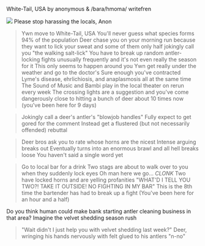 White-Tail, USA by anonymous & /bara/hmoma/ writefren

![](https://desu-usergeneratedcontent.xyz/trash/image/1659/35/1659357357253.png)
Please stop harassing the locals, Anon

>Ywn move to White-Tail, USA
>You'll never guess what species forms 94% of the population
>Deer chase you on your morning run because they want to lick your sweat and some of them only half jokingly call you "the walking salt-lick"
>You have to break up random antler-locking fights unusually frequently and it's not even really the season for it
>This only seems to happen around you
>Ywn get really under the weather and go to the doctor's
>Sure enough you've contracted Lyme's disease, ehrlichiosis, and anaplasmosis all at the same time
>The Sound of Music and Bambi play in the local theater on rerun every week
>The crossing lights are a suggestion and you've come dangerously close to hitting a bunch of deer about 10 times now (you've been here for 9 days)

>Jokingly call a deer's antler's "blowjob handles"
>Fully expect to get gored for the comment
>Instead get a flustered (but not necessarily offended) rebuttal

>Deer bros ask you to rate whose horns are the nicest
>Intense arguing breaks out
>Eventually turns into an enormous brawl and all hell breaks loose
>You haven't said a single word yet

>Go to local bar for a drink
>Two stags are about to walk over to you when they suddenly lock eyes
>Oh man here we go...
>*CLONK*
>Two have locked horns and are yelling profanities
>"WHAT'D I TELL YOU TWO?! TAKE IT OUTSIDE! NO FIGHTING IN MY BAR"
>This is the 8th time the bartender has had to break up a fight (You've been here for an hour and a half)

Do you think human could make bank starting antler cleaning business in that area?
Imagine the velvet shedding season rush

>"Wait didn't I just help you with velvet shedding last week?"
>Deer, wringing his hands nervously with felt glued to his antlers
>"n-no"